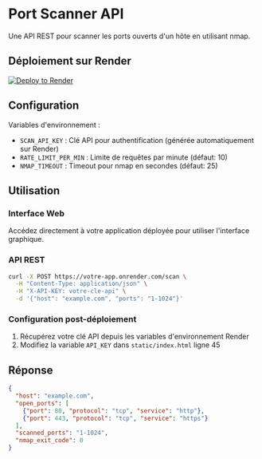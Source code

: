 # Port Scanner API

Une API REST pour scanner les ports ouverts d'un hôte en utilisant nmap.

## Déploiement sur Render

[![Deploy to Render](https://render.com/images/deploy-to-render-button.svg)](https://render.com/deploy?repo=https://github.com/Isaquito9389/port-scanner-api)

## Configuration

Variables d'environnement :
- `SCAN_API_KEY` : Clé API pour authentification (générée automatiquement sur Render)
- `RATE_LIMIT_PER_MIN` : Limite de requêtes par minute (défaut: 10)
- `NMAP_TIMEOUT` : Timeout pour nmap en secondes (défaut: 25)

## Utilisation

### Interface Web
Accédez directement à votre application déployée pour utiliser l'interface graphique.

### API REST
```bash
curl -X POST https://votre-app.onrender.com/scan \
  -H "Content-Type: application/json" \
  -H "X-API-KEY: votre-cle-api" \
  -d '{"host": "example.com", "ports": "1-1024"}'
```

### Configuration post-déploiement
1. Récupérez votre clé API depuis les variables d'environnement Render
2. Modifiez la variable `API_KEY` dans `static/index.html` ligne 45

## Réponse

```json
{
  "host": "example.com",
  "open_ports": [
    {"port": 80, "protocol": "tcp", "service": "http"},
    {"port": 443, "protocol": "tcp", "service": "https"}
  ],
  "scanned_ports": "1-1024",
  "nmap_exit_code": 0
}
```